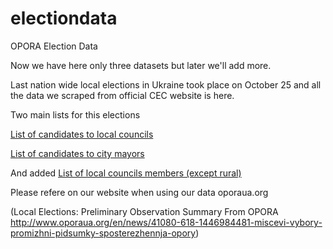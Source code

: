 # electiondata
OPORA Election Data

Now we have here only three datasets but later we'll add more.

Last nation wide local elections in Ukraine took place on October 25 and all the data we scraped from official CEC website is here.

Two main lists for this elections

[List of candidates to local councils](../master/councils_candidates_local_2015.zip)

[List of candidates to city mayors](../master/canditates_mayors_local_2015.csv)

And added [List of local councils members (except rural)](../master/local_councils_members_23032017.csv)


Please refere on our website when using our data
oporaua.org

(Local Elections: Preliminary Observation Summary From OPORA 
http://www.oporaua.org/en/news/41080-618-1446984481-miscevi-vybory-promizhni-pidsumky-sposterezhennja-opory)
